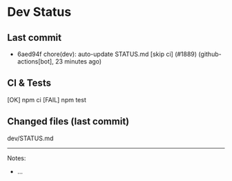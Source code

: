 # Dev Status

## Last commit
- 6aed94f chore(dev): auto-update STATUS.md [skip ci] (#1889) (github-actions[bot], 23 minutes ago)
## CI & Tests
[OK] npm ci
[FAIL] npm test

## Changed files (last commit)
dev/STATUS.md

---
Notes:
- ...
